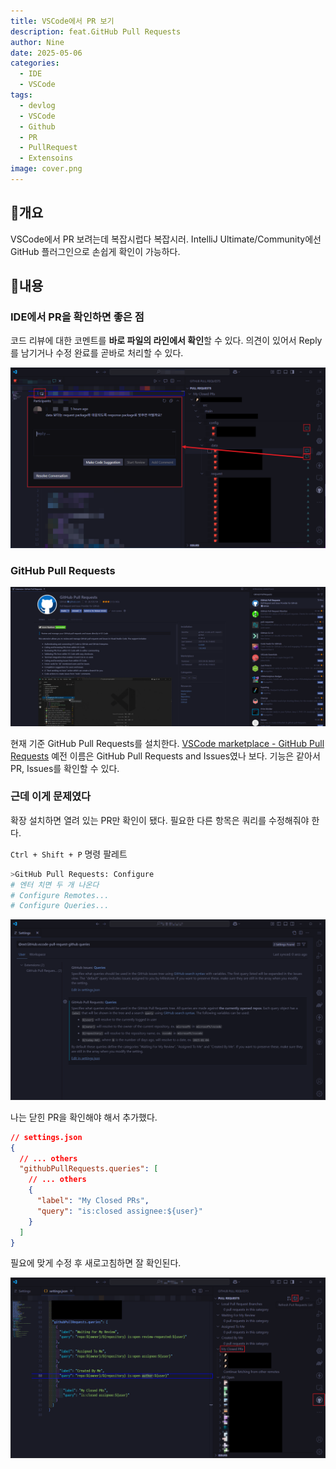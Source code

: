 ```yaml
---
title: VSCode에서 PR 보기
description: feat.GitHub Pull Requests
author: Nine
date: 2025-05-06
categories:
  - IDE
  - VSCode
tags:
  - devlog
  - VSCode
  - Github
  - PR
  - PullRequest
  - Extensoins
image: cover.png
---
```

## 📌개요

VSCode에서 PR 보려는데 복잡시럽다 복잡시러.
IntelliJ Ultimate/Community에선 GitHub 플러그인으로 손쉽게 확인이 가능하다.

## 📌내용

### IDE에서 PR을 확인하면 좋은 점

코드 리뷰에 대한 코멘트를 **바로 파일의 라인에서 확인**할 수 있다.
의견이 있어서 Reply를 남기거나 수정 완료를 곧바로 처리할 수 있다.

![IDE에서 PR을 확인하면 좋은 점](image-1.png)

### GitHub Pull Requests
![GitHub Pull Requests 확장툴](image-2.png)

현재 기준 GitHub Pull Requests를 설치한다. [VSCode marketplace - GitHub Pull Requests](https://marketplace.visualstudio.com/items/?itemName=GitHub.vscode-pull-request-github)
예전 이름은 GitHub Pull Requests and Issues였나 보다.
기능은 같아서 PR, Issues를 확인할 수 있다.

### 근데 이게 문제였다

확장 설치하면 열려 있는 PR만 확인이 됐다.
필요한 다른 항목은 쿼리를 수정해줘야 한다.

`Ctrl + Shift + P` 명령 팔레트

```bash
>GitHub Pull Requests: Configure
# 엔터 치면 두 개 나온다
# Configure Remotes...
# Configure Queries...
```

![GitHub Pull Requests: Configure](image-3.png)

나는 닫힌 PR을 확인해야 해서 추가했다.

```json
// settings.json
{
  // ... others
  "githubPullRequests.queries": [
	// ... others
    {
	  "label": "My Closed PRs",
	  "query": "is:closed assignee:${user}"
    }
  ]
}
```

필요에 맞게 수정 후 새로고침하면 잘 확인된다.

![GitHub Pull Requests 설정 settings.json](image-4.png)
